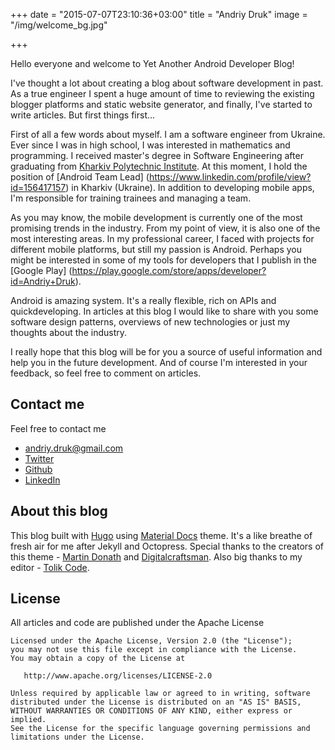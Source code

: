 +++
date = "2015-07-07T23:10:36+03:00"
title = "Andriy Druk"
image = "/img/welcome_bg.jpg"

+++

Hello everyone and welcome to Yet Another Android Developer Blog!

I've thought a lot about creating a blog about software development in past. As a true engineer I spent a huge amount of time to reviewing the existing blogger platforms and static website generator, and finally, I've started to write articles. But first things first...

<!--more-->

First of all a few words about myself. I am a software engineer from Ukraine. Ever since I was in high school, I was interested in mathematics and programming. I received master's degree in Software Engineering after graduating from [Kharkiv Polytechnic Institute](http://www.kpi.kharkov.ua/en/). At this moment, I hold the position of [Android Team Lead] (https://www.linkedin.com/profile/view?id=156417157) in Kharkiv (Ukraine). In addition to developing mobile apps, I'm responsible for training trainees and managing a team. 

As you may know, the mobile development is currently one of the most promising trends in the industry. From my point of view, it is also one of the most interesting areas. In my professional career, I faced with projects for different mobile platforms, but still my passion is Android. Perhaps you might be interested in some of my tools for developers that I publish in the [Google Play] (https://play.google.com/store/apps/developer?id=Andriy+Druk).

Android is amazing system. It's a really flexible, rich on APIs and quickdeveloping. In articles at this blog I would like to share with you some software design patterns, overviews of new technologies or just my thoughts about the industry.

I really hope that this blog will be for you a source of useful information and help you in the future development. And of course I'm interested in your feedback, so feel free to comment on articles.

## Contact me
Feel free to contact me

* andriy.druk@gmail.com
* [Twitter](https://twitter.com/AndriyDruk) 
* [Github](https://github.com/andriydruk)
* [LinkedIn](https://www.linkedin.com/in/andriy-druk-23147344)

## About this blog
This blog built with [Hugo](https://gohugo.io) using [Material Docs](https://github.com/digitalcraftsman/hugo-material-docs) theme. It's a like breathe of fresh air for me after Jekyll and Octopress. Special thanks to the creators of this theme - [Martin Donath](https://github.com/squidfunk) and [Digitalcraftsman](https://github.com/digitalcraftsman). Also big thanks to my editor - [Tolik Code](https://github.com/tolikcode).

## License 
All articles and code are published under the Apache License

    Licensed under the Apache License, Version 2.0 (the "License");
    you may not use this file except in compliance with the License.
    You may obtain a copy of the License at

       http://www.apache.org/licenses/LICENSE-2.0

    Unless required by applicable law or agreed to in writing, software
    distributed under the License is distributed on an "AS IS" BASIS,
    WITHOUT WARRANTIES OR CONDITIONS OF ANY KIND, either express or implied.
    See the License for the specific language governing permissions and
    limitations under the License.